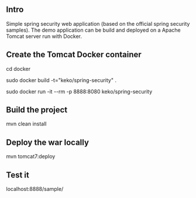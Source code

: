 
## Intro

Simple spring security web application (based on the official spring security samples). The demo application can be build and deployed on a Apache Tomcat server run with Docker.

## Create the Tomcat Docker container

cd docker

sudo docker build -t="keko/spring-security" .

sudo docker run -it --rm -p 8888:8080 keko/spring-security

## Build the project

mvn clean install

## Deploy the war locally

mvn tomcat7:deploy

## Test it

localhost:8888/sample/

